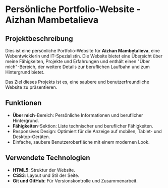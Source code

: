 # Persönliche Portfolio-Website - Aizhan Mambetalieva

## Projektbeschreibung
Dies ist eine persönliche Portfolio-Website für **Aizhan Mambetalieva**, eine Webentwicklerin und IT-Spezialistin. Die Website bietet eine Übersicht über meine Fähigkeiten, Projekte und Erfahrungen und enthält einen "Über mich"-Bereich, der weitere Details zur beruflichen Laufbahn und zum Hintergrund bietet.

Das Ziel dieses Projekts ist es, eine saubere und benutzerfreundliche Website zu präsentieren.

## Funktionen
- **Über mich**-Bereich: Persönliche Informationen und beruflicher Hintergrund.
- **Fähigkeiten**-Sektion: Liste technischer und beruflicher Fähigkeiten.
- Responsives Design: Optimiert für die Anzeige auf mobilen, Tablet- und Desktop-Geräten.
- Einfache, saubere Benutzeroberfläche mit einem modernen Look.

## Verwendete Technologien
- **HTML5**: Struktur der Website.
- **CSS3**: Layout und Stil der Seite.
- **Git und GitHub**: Für Versionskontrolle und Zusammenarbeit.
